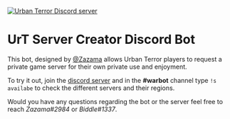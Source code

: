 <a href="http://discord.gg/eC4A4nG"><img src="https://img.shields.io/discord/117622053061787657?color=7289da&logo=discord&logoColor=white" alt="Urban Terror Discord server" /></a>

# UrT Server Creator Discord Bot
This bot, designed by [@Zazama](https://github.com/Zazama/) allows Urban Terror players to request a private game server for their own private use and enjoyment.

To try it out, join the [discord server](http://discord.io/urbanterror) and in the **#warbot** channel type `!s availabe` to check the different servers and their regions.

Would you have any questions regarding the bot or the server feel free to reach *Zazama#2984* or *Biddle#1337*.
